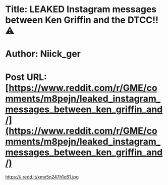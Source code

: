 # Title: LEAKED Instagram messages between Ken Griffin and the DTCC!!⚠️
# Author: Niick_ger
# Post URL: [https://www.reddit.com/r/GME/comments/m8pejn/leaked_instagram_messages_between_ken_griffin_and/](https://www.reddit.com/r/GME/comments/m8pejn/leaked_instagram_messages_between_ken_griffin_and/)


https://i.redd.it/xmx5n247h1o61.jpg